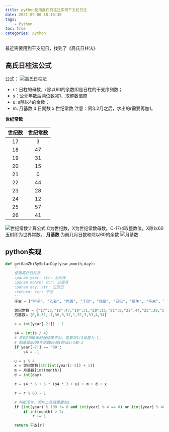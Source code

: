 ```yaml
---
title: python使用高氏日柱法实现干支纪日法
date: 2021-09-06 18:10:30
tags: 
    - Python
toc: true
categories: python
---
```



最近需要用到干支纪日，找到了《高氏日柱法》
<!--more-->

## 高氏日柱法公式
公式：
![](https://www.zhihu.com/equation?tex=r%3D%5Cfrac%7Bs%7D%7B4%7D%5Ctimes6%2B5%28%5Cfrac%7Bs%7D%7B4%7D%5Ctimes3%2Bu%29%2Bm%2Bd%2Bx "高氏日柱法")
+ r：日柱的母数，r除以60的余数即是日柱的干支序列数；
+ s：公元年数后两位数减1，取整数值商
+ u: s除以4的余数；
+ m: 月基数 d:日期数 x:世纪常数
注意：闰年2月之后，求出的r需要再加1。

**世纪常数**

| 世纪数 | 世纪常数 |
| :----: | :------: |
|   17   |    3     |
|   18   |    47    |
|   19   |    31    |
|   20   |    15    |
|   21   |    0     |
|   22   |    44    |
|   23   |    28    |
|   24   |    12    |
|   25   |    57    |
|   26   |    41    |


![](https://www.zhihu.com/equation?tex=X%3D44%28C-17%29%2B%5Cfrac%7BC-17%7D%7B4%7D%2B3  "世纪常数计算公式")
C为世纪数，X为世纪常数母数。C-17/4取整数值，X除以60玉树即为世界常数。
**月基数**
为前几月日数和除以60的余数
![](https://cdn.jsdelivr.net/gh/ruxia-TJY/BlogUse@latest/article/ganzhijisuan/3.png "月基数")


## python实现
```python
def getGanZhiBySolarDay(year,month,day):
    '''
    使用高氏日柱法
    :param year: str: 公历年
    :param month: str: 公里月
    :param day: str: 公历日
    :return: str: 干支
    '''
    干支 = ["甲子", "乙丑", "丙寅", "丁卯", "戊辰", "己巳", "庚午", "辛未", "壬申", "癸酉", "甲戌", "乙亥", "丙子", "丁丑", "戊寅", "己卯", "庚辰", "辛巳", "壬午", "癸未", "甲申", "乙酉", "丙戌", "丁亥", "戊子", "己丑", "庚寅", "辛卯", "壬辰", "癸巳", "甲午", "乙未", "丙申", "丁酉", "戊戌", "己亥", "庚子", "辛丑", "壬寅", "癸卯", "甲辰", "乙巳", "丙午", "丁未", "戊申", "己酉", "庚戌", "辛亥", "壬子", "癸丑", "甲寅", "乙卯", "丙辰", "丁巳", "戊午", "己未", "庚申", "辛酉", "壬戌", "癸亥"]

    世纪常数 = {"17":3,"18":47,"19":31,"20":15,"21":0,"22":44,"23":28,"24":12,"25":57,"26":41}
    月基数= [0,0,31,-1,30,0,31,1,32,3,33,4,34]

    s = int(year[-2:]) - 1

    s4 = int(s / 4)
    # 发现2000年时候结果不对，需要将S/4设置为-1，
    # 如果是2000年尾数00减1的话s/4取-1
    if year[-2:] == '00':
        s4 = -1

    u = s % 4
    x = 世纪常数[str(int(year[:-2]) + 1)]
    m = 月基数[int(month)]
    d = int(day)

    r = s4 * 6 + 5 * (s4 * 3 + u) + m + d + x

    r = r % 60 - 1

    # 判断闰年，闰年二月后需要加1
    if (int(year) % 100 != 0 and int(year) % 4 == 0) or (int(year) % 400 == 0):
        if int(month) > 2:
            r += 1

    return 干支[r]
```
